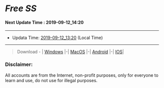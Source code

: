 
# *Free SS*

#### Next Update Time : 2019-09-12_14:20

---
* Updata Time: [2019-09-12_13:20](https://github.com/Geek-007/free-SS/blob/master/2019-09-12_13:20_FreeSS.txt) (Local Time)
---

> Download - | [Windows](https://github.com/shadowsocks/shadowsocks-windows/releases) |-| [MacOS](https://github.com/shadowsocks/shadowsocks-iOS/releases) |-| [Android](https://github.com/shadowsocks/shadowsocks-android/releases) |-| [IOS](https://itunes.apple.com/us/)|

### Disclaimer:
All accounts are from the Internet, non-profit purposes, only for everyone to learn and use, do not use for illegal purposes.
<br>
